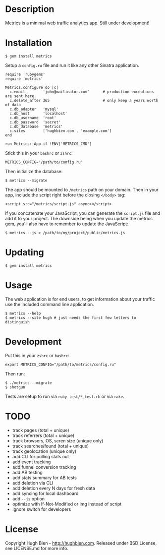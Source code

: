 Description
===========

Metrics is a minimal web traffic analytics app.  Still under development!

Installation
============

    $ gem install metrics

Setup a `config.ru` file and run it like any other Sinatra application.

    require 'rubygems'
    require 'metrics'

    Metrics.configure do |c|
      c.email        'john@mailinator.com'      # production exceptions are sent here
      c.delete_after 365                        # only keep a years worth of data
      c.db_adapter   'mysql'
      c.db_host      'localhost'
      c.db_username  'root'
      c.db_password  'secret'
      c.db_database  'metrics'
      c.sites        ['hughbien.com', 'example.com']
    end

    run Metrics::App if !ENV['METRICS_CMD']

Stick this in your `bashrc` or `zshrc`:

    METRICS_CONFIG='/path/to/config.ru'

Then initialize the database:

    $ metrics --migrate

The app should be mounted to `/metrics` path on your domain.  Then in your app,
include the script right before the closing `</body>` tag:

    <script src="/metrics/script.js" async></script>

If you concatenate your JavaScript, you can generate the `script.js` file and
add it to your project.  The downside being when you update the metrics gem,
you'll also have to remember to update the JavaScript:

    $ metrics --js > /path/to/my/project/public/metrics.js

Updating
========

    $ gem install metrics

Usage
=====

The web application is for end users, to get information about your traffic use
the included command line application.

    $ metrics --help
    $ metrics --site hugh # just needs the first few letters to distinguish

Development
===========

Put this in your `zshrc` or `bashrc`:

    export METRICS_CONFIG="/path/to/metrics/config.ru"

Then run:

    $ ./metrics --migrate
    $ shotgun

Tests are setup to run via `ruby test/*_test.rb` or via `rake`.

TODO
====

* track pages (total + unique)
* track referrers (total + unique)
* track browsers, OS, scren size (unique only)
* track searches/found (total + unique)
* track geolocation (unique only)
* add CLI for pulling stats out
* add event tracking
* add funnel conversion tracking
* add AB testing
* add stats summary for AB tests
* add deletion via CLI
* add deletion every N days for fresh data
* add syncing for local dashboard
* add `--js` option
* optimize with If-Not-Modified or img instead of script
* ignore switch for developers

License
=======

Copyright Hugh Bien - http://hughbien.com.
Released under BSD License, see LICENSE.md for more info.

